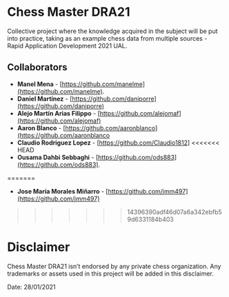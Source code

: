# Chess Master DRA21
Collective project where the knowledge acquired in the subject will be put into practice, taking as an example chess data from multiple sources - Rapid Application Development 2021 UAL.

## Collaborators
* **Manel Mena** -  [https://github.com/manelme](https://github.com/manelme).
* **Daniel Martínez** -  [https://github.com/daniporre](https://github.com/daniporre)
* **Alejo Martín Arias Filippo** -  [https://github.com/alejomaf](https://github.com/alejomaf)
* **Aaron Blanco** - [https://github.com/aaronblanco](https://github.com/aaronblanco
* **Claudio Rodriguez Lopez** - [https://github.com/Claudio1812]
<<<<<<< HEAD
* **Ousama Dahbi Sebbaghi** -  [https://github.com/ods883](https://github.com/ods883).


=======
* **Jose María Morales Miñarro** - [https://github.com/jmm497](https://github.com/jmm497)
>>>>>>> 14396390adf46d07a6a342ebfb59d6331184b403

# Disclaimer

Chess Master DRA21 isn’t endorsed by any private chess organization. Any trademarks or assets used in this project will be added in this disclaimer.

Date: 28/01/2021
